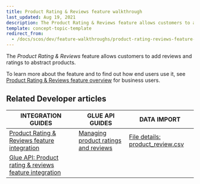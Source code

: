 ```yaml
---
title: Product Rating & Reviews feature walkthrough
last_updated: Aug 19, 2021
description: The Product Rating & Reviews feature allows customers to add reviews and ratings to abstract products.
template: concept-topic-template
redirect_from:
  - /docs/scos/dev/feature-walkthroughs/product-rating-reviews-feature-walkthrough.html
---
```


The _Product Rating & Reviews_ feature allows customers to add reviews and ratings to abstract products.


To learn more about the feature and to find out how end users use it, see [Product Rating & Reviews feature overview](/docs/scos/user/features/product-rating-and-reviews-feature-overview.html) for business users.


## Related Developer articles

|INTEGRATION GUIDES | GLUE API GUIDES  | DATA IMPORT |
|---------|---------|---------|
| [Product Rating & Reviews feature integration](/docs/scos/dev/feature-integration-guides/product-rating-and-reviews-feature-integration.html) | [Managing product ratings and reviews](/docs/scos/dev/glue-api-guides/managing-products/managing-product-ratings-and-reviews.html)  | [File details: product_review.csv](/docs/scos/dev/data-import/data-import-categories/merchandising-setup/product-merchandising/file-details-product-review.csv.html)  |
|[Glue API: Product rating & reviews feature integration](/docs/scos/dev/feature-integration-guides/glue-api/glue-api-product-rating-and-reviews-feature-integration.html)   |   |  |

